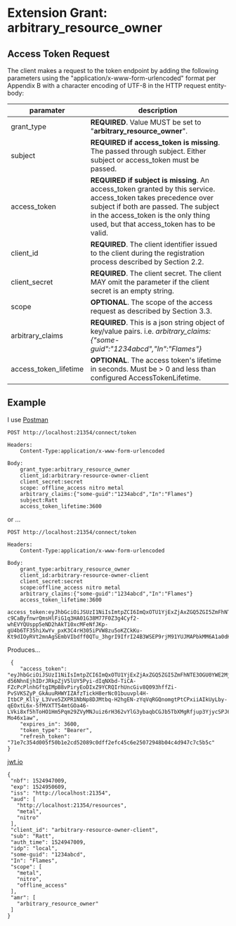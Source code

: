 # Extension Grant: arbitrary_resource_owner  
## Access Token Request  

   The client makes a request to the token endpoint by adding the
   following parameters using the "application/x-www-form-urlencoded"
   format per Appendix B with a character encoding of UTF-8 in the HTTP
   request entity-body:

paramater | description
--------- | -
grant_type | <b>REQUIRED</b>.  Value MUST be set to "<b>arbitrary_resource_owner</b>".
subject | <b>REQUIRED if access_token is missing</b>.  The passed through subject. Either subject or access_token must be passed.
access_token | <b>REQUIRED if subject is missing</b>.  An access_token granted by this service.  access_token takes precedence over subject if both are passed.  The subject in the access_token is the only thing used, but that access_token has to be valid.
client_id | <b>REQUIRED</b>.  The client identifier issued to the client during the registration process described by Section 2.2.
client_secret | <b>REQUIRED</b>.  The client secret.  The client MAY omit the parameter if the client secret is an empty string.
scope | <b>OPTIONAL</b>.  The scope of the access request as described by Section 3.3.
arbitrary_claims | <b>REQUIRED</b>.  This is a json string object of key/value pairs.  i.e. <em>arbitrary_claims:{"some-guid":"1234abcd","In":"Flames"}</em></dd>
access_token_lifetime | <b>OPTIONAL</b>.  The access token's lifetime in seconds.  Must be > 0 and less than configured AccessTokenLifetime.

## Example  
I use [Postman](https://www.getpostman.com/)  

```
POST http://localhost:21354/connect/token

Headers:
    Content-Type:application/x-www-form-urlencoded

Body:
    grant_type:arbitrary_resource_owner
    client_id:arbitrary-resource-owner-client
    client_secret:secret
    scope: offline_access nitro metal
    arbitrary_claims:{"some-guid":"1234abcd","In":"Flames"}
    subject:Ratt
    access_token_lifetime:3600
```
or ...  
```
POST http://localhost:21354/connect/token

Headers:
    Content-Type:application/x-www-form-urlencoded

Body:
    grant_type:arbitrary_resource_owner
    client_id:arbitrary-resource-owner-client
    client_secret:secret
    scope:offline_access nitro metal
    arbitrary_claims:{"some-guid":"1234abcd","In":"Flames"}
    access_token_lifetime:3600
    access_token:eyJhbGciOiJSUzI1NiIsImtpZCI6ImQxOTU1YjExZjAxZGQ5ZGI5ZmFhNTE3OGU0YWE2MjI2IiwidHlwIjoiSldUIn0.eyJuYmYiOjE1MjY2OTcwMTMsImV4cCI6MTUyNjcwMDYxMywiaXNzIjoiaHR0cHM6Ly9sb2NhbGhvc3Q6NDQzNTYiLCJhdWQiOlsiaHR0cHM6Ly9sb2NhbGhvc3Q6NDQzNTYvcmVzb3VyY2VzIiwibWV0YWwiLCJuaXRybyJdLCJjbGllbnRfaWQiOiJhcmJpdHJhcnktcmVzb3VyY2Utb3duZXItY2xpZW50Iiwic3ViIjoiUmF0dCIsImF1dGhfdGltZSI6MTUyNjY5NzAxMywiaWRwIjoibG9jYWwiLCJzb21lLWd1aWQiOiIxMjM0YWJjZCIsIkluIjoiRmxhbWVzIiwic2NvcGUiOlsibWV0YWwiLCJuaXRybyIsIm9mZmxpbmVfYWNjZXNzIl0sImFtciI6WyJhcmJpdHJhcnlfcmVzb3VyY2Vfb3duZXIiXX0.lLai2_h2bP7Pda_qplK9gXhaHCk2MThXu4ypMFDPm3RdlBMjErCCUNQFiueHsI314797EhX361pDjDw_smn5noTcVioRsbJYFZYMOjgWrKTmOjZiDwn7rlLPQOe5ubI_qv9rKkTjh076BrwMJF9u-c9CaByfnwrQmsHlFiG1q3HA01G38M77F0Z3g4Cyf2-whEVYQUspp5eND2hAkT10xcMFeNfJKp-gU4b6TF35hiXwYv_pxK3C4rH305iPVW8zu5oKZCkKu-Kt9dIOyRVt2mnAgSEmbVIbdff0QTu_3hgrI9IfrI24B3WSEP9rjM91YUJMAPbkMM6A1a0dKelOMw
```
Produces...  

```
 {
    "access_token": "eyJhbGciOiJSUzI1NiIsImtpZCI6ImQxOTU1YjExZjAxZGQ5ZGI5ZmFhNTE3OGU0YWE2MjI2IiwidHlwIjoiSldUIn0.eyJuYmYiOjE1MjQ5NDcwMDksImV4cCI6MTUyNDk1MDYwOSwiaXNzIjoiaHR0cDovL2xvY2FsaG9zdDoyMTM1NCIsImF1ZCI6WyJodHRwOi8vbG9jYWxob3N0OjIxMzU0L3Jlc291cmNlcyIsIm1ldGFsIiwibml0cm8iXSwiY2xpZW50X2lkIjoiYXJiaXRyYXJ5LXJlc291cmNlLW93bmVyLWNsaWVudCIsInN1YiI6IlJhdHQiLCJhdXRoX3RpbWUiOjE1MjQ5NDcwMDksImlkcCI6ImxvY2FsIiwic29tZS1ndWlkIjoiMTIzNGFiY2QiLCJJbiI6IkZsYW1lcyIsInNjb3BlIjpbIm1ldGFsIiwibml0cm8iLCJvZmZsaW5lX2FjY2VzcyJdLCJhbXIiOlsiYXJiaXRyYXJ5X3Jlc291cmNlX293bmVyIl19.mSw45BkHO1IXMmtkN1fdgERb-d56NhnEjhIDrJRkpZjV5lUY5Pyi-dIqNXbd-TiCA-FZcPcPlnhGftgIMpB8vPiryEoDIxZ9YCRQIrhUncGiv8Q093hffZi-PvSVKSZyP_GkAuuRHWYIZAfzTickH8erNc01buuvpl4H-ItbCP_Klly_L3Vve5ZXPR1NbNp8DJMtbq-H2hgEN-zYqVqRGQnomgtPtCPxiiAIkUyLby-qEOxtL6x-5fMVXTT54mtGOa46-LVki8xf5hToHO1Hm5Pqm29ZVyMNJuiz6rH362vYlG3ybaqbCGJb5TbXMgRfjup3YjycSPJ6K-Mo46x1aw",
    "expires_in": 3600,
    "token_type": "Bearer",
    "refresh_token": "71e7c354d005f50b1e2cd52089c0dff2efc45c6e25072948b04c4d947c7c5b5c"
}
 ```
 [jwt.io](https://jwt.io/)  
 ```
 {
  "nbf": 1524947009,
  "exp": 1524950609,
  "iss": "http://localhost:21354",
  "aud": [
    "http://localhost:21354/resources",
    "metal",
    "nitro"
  ],
  "client_id": "arbitrary-resource-owner-client",
  "sub": "Ratt",
  "auth_time": 1524947009,
  "idp": "local",
  "some-guid": "1234abcd",
  "In": "Flames",
  "scope": [
    "metal",
    "nitro",
    "offline_access"
  ],
  "amr": [
    "arbitrary_resource_owner"
  ]
}
 ```
